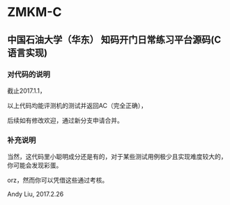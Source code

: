# ZMKM-C
## 中国石油大学（华东） 知码开门日常练习平台源码(C语言实现)


### 对代码的说明
截止2017.1.1，

以上代码均能评测机的测试并返回AC（完全正确），

后续如有修改欢迎，通过新分支申请合并。


### 补充说明
当然，这代码里小聪明成分还是有的，对于某些测试用例极少且实现难度较大的，你可能会发现彩蛋。

orz，然而你可以凭借这些通过考核。

Andy Liu,
2017.2.26

